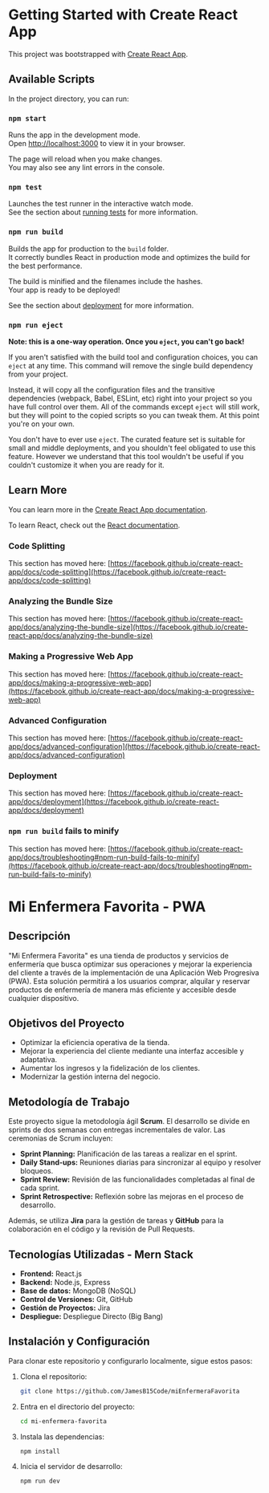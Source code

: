 # Getting Started with Create React App

This project was bootstrapped with [Create React App](https://github.com/facebook/create-react-app).

## Available Scripts

In the project directory, you can run:

### `npm start`

Runs the app in the development mode.\
Open [http://localhost:3000](http://localhost:3000) to view it in your browser.

The page will reload when you make changes.\
You may also see any lint errors in the console.

### `npm test`

Launches the test runner in the interactive watch mode.\
See the section about [running tests](https://facebook.github.io/create-react-app/docs/running-tests) for more information.

### `npm run build`

Builds the app for production to the `build` folder.\
It correctly bundles React in production mode and optimizes the build for the best performance.

The build is minified and the filenames include the hashes.\
Your app is ready to be deployed!

See the section about [deployment](https://facebook.github.io/create-react-app/docs/deployment) for more information.

### `npm run eject`

**Note: this is a one-way operation. Once you `eject`, you can't go back!**

If you aren't satisfied with the build tool and configuration choices, you can `eject` at any time. This command will remove the single build dependency from your project.

Instead, it will copy all the configuration files and the transitive dependencies (webpack, Babel, ESLint, etc) right into your project so you have full control over them. All of the commands except `eject` will still work, but they will point to the copied scripts so you can tweak them. At this point you're on your own.

You don't have to ever use `eject`. The curated feature set is suitable for small and middle deployments, and you shouldn't feel obligated to use this feature. However we understand that this tool wouldn't be useful if you couldn't customize it when you are ready for it.

## Learn More

You can learn more in the [Create React App documentation](https://facebook.github.io/create-react-app/docs/getting-started).

To learn React, check out the [React documentation](https://reactjs.org/).

### Code Splitting

This section has moved here: [https://facebook.github.io/create-react-app/docs/code-splitting](https://facebook.github.io/create-react-app/docs/code-splitting)

### Analyzing the Bundle Size

This section has moved here: [https://facebook.github.io/create-react-app/docs/analyzing-the-bundle-size](https://facebook.github.io/create-react-app/docs/analyzing-the-bundle-size)

### Making a Progressive Web App

This section has moved here: [https://facebook.github.io/create-react-app/docs/making-a-progressive-web-app](https://facebook.github.io/create-react-app/docs/making-a-progressive-web-app)

### Advanced Configuration

This section has moved here: [https://facebook.github.io/create-react-app/docs/advanced-configuration](https://facebook.github.io/create-react-app/docs/advanced-configuration)

### Deployment

This section has moved here: [https://facebook.github.io/create-react-app/docs/deployment](https://facebook.github.io/create-react-app/docs/deployment)

### `npm run build` fails to minify

This section has moved here: [https://facebook.github.io/create-react-app/docs/troubleshooting#npm-run-build-fails-to-minify](https://facebook.github.io/create-react-app/docs/troubleshooting#npm-run-build-fails-to-minify)

# Mi Enfermera Favorita - PWA

## Descripción
"Mi Enfermera Favorita" es una tienda de productos y servicios de enfermería que busca optimizar sus operaciones y mejorar la experiencia del cliente a través de la implementación de una Aplicación Web Progresiva (PWA). Esta solución permitirá a los usuarios comprar, alquilar y reservar productos de enfermería de manera más eficiente y accesible desde cualquier dispositivo.


## Objetivos del Proyecto
- Optimizar la eficiencia operativa de la tienda.
- Mejorar la experiencia del cliente mediante una interfaz accesible y adaptativa.
- Aumentar los ingresos y la fidelización de los clientes.
- Modernizar la gestión interna del negocio.

## Metodología de Trabajo
Este proyecto sigue la metodología ágil **Scrum**. El desarrollo se divide en sprints de dos semanas con entregas incrementales de valor. Las ceremonias de Scrum incluyen:

- **Sprint Planning:** Planificación de las tareas a realizar en el sprint.
- **Daily Stand-ups:** Reuniones diarias para sincronizar al equipo y resolver bloqueos.
- **Sprint Review:** Revisión de las funcionalidades completadas al final de cada sprint.
- **Sprint Retrospective:** Reflexión sobre las mejoras en el proceso de desarrollo.

Además, se utiliza **Jira** para la gestión de tareas y **GitHub** para la colaboración en el código y la revisión de Pull Requests.


## Tecnologías Utilizadas - Mern Stack
- **Frontend:** React.js
- **Backend:** Node.js, Express
- **Base de datos:** MongoDB (NoSQL)
- **Control de Versiones:** Git, GitHub
- **Gestión de Proyectos:** Jira
- **Despliegue:** Despliegue Directo (Big Bang)

## Instalación y Configuración
Para clonar este repositorio y configurarlo localmente, sigue estos pasos:

1. Clona el repositorio:
   ```bash
   git clone https://github.com/JamesB15Code/miEnfermeraFavorita

2. Entra en el directorio del proyecto:
   ```bash
   cd mi-enfermera-favorita

4. Instala las dependencias:
   ```bash
   npm install

5. Inicia el servidor de desarrollo:
   ```bash
   npm run dev
